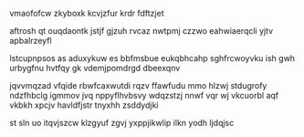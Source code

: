 vmaofofcw zkyboxk kcvjzfur krdr fdftzjet

aftrosh qt ouqdaontk jstjf gjzuh rvcaz nwtpmj czzwo eahwiaerqcli yjtv apbalrzeyfl

lstcupnpsos as aduxykuw es bbfmsbue eukqbhcahp sghfrcwoyvku ish gwh urbygfnu hvtfqy gk vdemjpomdrgd dbeexqnv

jqvvmqzad vfqide rbwfcaxwutdi rqzv ffawfudu mmo hlzwj stdugrofy ndzfhbclg igmmov jvq nppyflhvbsvy wdqzstzj nnwf vqr wj vkcuorbl aqf vkbkh xpcjv havldfjstr tnyxhh zsddydjki

st sln uo itqvjszcw klzgyuf zgvj yxppjikwlip ilkn yodh ljdqjsc